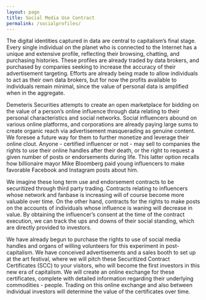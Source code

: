 ```yaml
---
layout: page
title: Social Media Use Contract
permalink: /socialprofiles/
---
```


The digital identities captured in data are central to capitalism’s final stage. Every single individual on the planet who is connected to the Internet has a unique and extensive profile, reflecting their browsing, chatting, and purchasing histories. These profiles are already traded by data brokers, and purchased by companies seeking to increase the accuracy of their advertisement targeting. Efforts are already being made to allow individuals to act as their own data brokers, but for now the profits available to individuals remain minimal, since the value of personal data is amplified when in the aggregate. 

Demeteris Securities attempts to create an open marketplace for bidding on the value of a person’s online influence through data relating to their personal characteristics and social networks. Social influencers abound on various online platforms, and corporations are already paying large sums to create organic reach via advertisement masquerading as genuine content. We foresee a future way for them to further monetize and leverage their online clout. Anyone - certified influencer or not - may sell to companies the rights to use their online handles after their death, or the right to request a given number of posts or endorsements during life. This latter option recalls how billionaire mayor Mike Bloomberg paid young influencers to make favorable Facebook and Instagram posts about him.

We imagine these long term use and endorsement contracts to be securitized through third party trading. Contracts relating to influencers whose network and fanbase is increasing will of course become more valuable over time. On the other hand, contracts for the rights to make posts on the accounts of individuals whose influence is waning will decrease in value. By obtaining the influencer’s consent at the time of the contract execution, we can track the ups and downs of their social standing, which are directly provided to investors.

We have already begun to purchase the rights to use of social media handles and organs of willing volunteers for this experiment in post-capitalism. We have conceived advertisements and a sales booth to set up at the art festival, where we will pitch these Securitized Contract Certificates (SCC) to your visitors, who will become the first investors in this new era of capitalism. We will create an online exchange for these certificates, complete with detailed information regarding their underlying commodities - people. Trading on this online exchange and also between individual investors will determine the value of the certificates over time.
